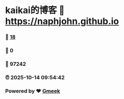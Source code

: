 # kaikai的博客 :link: https://naphjohn.github.io 
### :page_facing_up: [18](https://naphjohn.github.io/tag.html) 
### :speech_balloon: 0 
### :hibiscus: 97242 
### :alarm_clock: 2025-10-14 09:54:42 
### Powered by :heart: [Gmeek](https://github.com/Meekdai/Gmeek)
